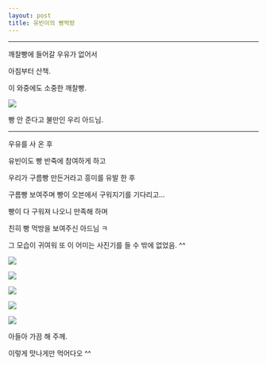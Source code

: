 ```yaml
---
layout: post
title: 유빈이의 빵먹방
---
```



---

깨찰빵에 들어갈 우유가 없어서 

아침부터 산책. 

이 와중에도 소중한 깨찰빵.

![](https://dl.dropboxusercontent.com/u/9792864/150803%20%EC%9C%A0%EB%B9%88%EC%9D%B4%20%EB%B9%B5%EB%A8%B9%EB%B0%A9/1438613326072.jpeg)


빵 안 준다고 불만인 우리 아드님. 

---

우유를 사 온 후 

유빈이도 빵 반죽에 참여하게 하고 

우리가 구름빵 만든거라고 흥미를 유발 한 후 

구름빵 보여주며 빵이 오븐에서 구워지기를 기다리고...

빵이 다 구워져 나오니 만족해 하며 

친히 빵 먹방을 보여주신 아드님 ㅋ 

그 모습이 귀여워 또 이 어미는 사진기를 들 수 밖에 없었음. ^^

![](https://dl.dropboxusercontent.com/u/9792864/150803%20%EC%9C%A0%EB%B9%88%EC%9D%B4%20%EB%B9%B5%EB%A8%B9%EB%B0%A9/DSC04279.JPG)


![](https://dl.dropboxusercontent.com/u/9792864/150803%20%EC%9C%A0%EB%B9%88%EC%9D%B4%20%EB%B9%B5%EB%A8%B9%EB%B0%A9/DSC04280.JPG)


![](https://dl.dropboxusercontent.com/u/9792864/150803%20%EC%9C%A0%EB%B9%88%EC%9D%B4%20%EB%B9%B5%EB%A8%B9%EB%B0%A9/DSC04281.JPG)


![](https://dl.dropboxusercontent.com/u/9792864/150803%20%EC%9C%A0%EB%B9%88%EC%9D%B4%20%EB%B9%B5%EB%A8%B9%EB%B0%A9/DSC04282.JPG)


![](https://dl.dropboxusercontent.com/u/9792864/150803%20%EC%9C%A0%EB%B9%88%EC%9D%B4%20%EB%B9%B5%EB%A8%B9%EB%B0%A9/DSC04283.JPG)



아들아 가끔 해 주께.

이렇게 맛나게만 먹어다오 ^^




